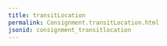 ```yaml
---
title: transitLocation
permalink: Consignment.transitLocation.html
jsonid: consignment_transitlocation
---
```

